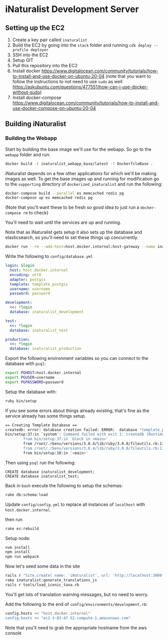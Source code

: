 # iNaturalist Development Server

## Setting up the EC2
1. Create a key pair called `inaturalist`
2. Build the EC2 by going into the `stack` folder and running `cdk deploy --profile deployer`
3. SSH into the EC2
4. Setup GIT 
5. Pull this repository into the EC2
6. Install docker https://www.digitalocean.com/community/tutorials/how-to-install-and-use-docker-on-ubuntu-20-04 (note that you want to follow the instructions to not need to use `sudo` as well https://askubuntu.com/questions/477551/how-can-i-use-docker-without-sudo)
7. Install docker-compose https://www.digitalocean.com/community/tutorials/how-to-install-and-use-docker-compose-on-ubuntu-20-04

## Building iNaturalist

### Building the Webapp

Start by building the base image we'll use for the webapp. So go to the `webapp` folder and run:

```bash
docker build -t inaturalist_webapp_base/latest -f DockerfileBase .
```

iNaturalist depends on a few other applications for which we'll be making images as well. To get the base images up and running for modification go to the `supporting` directory of `dockerized_inaturalist` and run the following:
```bash
docker-compose build --parallel es memcached redis pg
docker-compose up es memcached redis pg
```

(Note that you'll want these to be fresh so good idea to just run a `docker-compose rm` to check)

You'll need to wait until the services are up and running.

Note that as iNaturalist gets setup it also sets up the database and elasticsearch, so you'll need to set these things up concurrently.

```bash
docker run --rm --add-host=host.docker.internal:host-gateway --name inaturalist_webapp_base_container -p 3000:3000 -it inaturalist_webapp_base/latest
```

Write the following to `config/database.yml`

```yaml
login: &login
  host: host.docker.internal
  encoding: utf8
  adapter: postgis
  template: template_postgis
  username: username
  password: password

development:
  <<: *login
  database: inaturalist_development

test:
  <<: *login
  database: inaturalist_test

production:
  <<: *login
  database: inaturalist_production
```

Export the following environment variables so you can connect to the database with `psql`:
```bash
export PGHOST=host.docker.internal
export PGUSER=username
export PGPASSWORD=password
```

Setup the database with:
```bash
ruby bin/setup
```

If you see some errors about things already existing, that's fine as the service already has some things setup.

```bash
== Creating Template Database ==
createdb: error: database creation failed: ERROR:  database "template_postgis" already exists
bin/setup:37:in `system': Command failed with exit 1: createdb (RuntimeError)
        from bin/setup:37:in `block in <main>'
        from /root/.rbenv/versions/3.0.4/lib/ruby/3.0.0/fileutils.rb:139:in `chdir'
        from /root/.rbenv/versions/3.0.4/lib/ruby/3.0.0/fileutils.rb:139:in `cd'
        from bin/setup:10:in `<main>'
```

Then using `psql` run the following:
```psql
CREATE database inaturalist_development; 
CREATE database inaturalist_test;
```

Back in `bash` execute the following to setup the schemas:
```bash
rake db:schema:load
```

Update `config/config.yml` to replace all instances of `localhost` with `host.docker.internal`.

then run
```bash
rake es:rebuild
```

Setup node:
```bash
nvm install 
npm install
npm run webpack 
```

Now let's seed some data in the site
```bash
rails r "Site.create( name: 'iNaturalist', url: 'http://localhost:3000' )"
rake inaturalist:generate_translations_js
rails r tools/load_iconic_taxa.rb
```

You'll get lots of translation warning messages, but no need to worry.

Add the following to the end of `config/environments/development.rb`:
```bash
config.hosts << "host.docker.internal"
config.hosts << "ec2-3-83-47-52.compute-1.amazonaws.com"
```
Note that you'll need to grab the appropriate hostname from the aws console